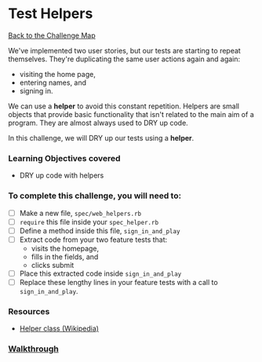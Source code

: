 # Test Helpers

[Back to the Challenge Map](00_challenge_map.md)

We've implemented two user stories, but our tests are starting to repeat themselves. They're duplicating the same user actions again and again: 

- visiting the home page, 
- entering names, and 
- signing in. 

We can use a **helper** to avoid this constant repetition. Helpers are small objects that provide basic functionality that isn't related to the main aim of a program. They are almost always used to DRY up code.

In this challenge, we will DRY up our tests using a **helper**.

### Learning Objectives covered
- DRY up code with helpers

### To complete this challenge, you will need to:

- [ ] Make a new file, `spec/web_helpers.rb`
- [ ] `require` this file inside your `spec_helper.rb`
- [ ] Define a method inside this file, `sign_in_and_play`
- [ ] Extract code from your two feature tests that:
  - visits the homepage, 
  - fills in the fields, and 
  - clicks submit
- [ ] Place this extracted code inside `sign_in_and_play`
- [ ] Replace these lengthy lines in your feature tests with a call to `sign_in_and_play`.

### Resources

- [Helper class (Wikipedia)](https://en.wikipedia.org/wiki/Helper_class)

### [Walkthrough](walkthroughs/21_test_helpers.md)
